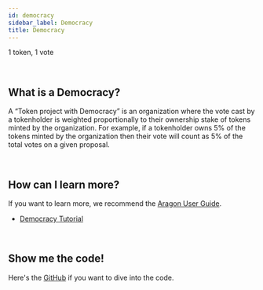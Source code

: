 ```yaml
---
id: democracy
sidebar_label: Democracy
title: Democracy
---
```


1 token, 1 vote

<br>

## What is a Democracy?

A “Token project with Democracy” is an organization where the vote cast by a tokenholder is weighted proportionally to their ownership stake of tokens minted by the organization. For example, if a tokenholder owns 5% of the tokens minted by the organization then their vote will count as 5% of the total votes on a given proposal.

<br>

## How can I learn more?

If you want to learn more, we recommend the [Aragon User Guide](https://wiki.aragon.org/tutorials/Aragon_User_Guide/).
- [Democracy Tutorial](https://wiki.aragon.org/tutorials/Aragon_User_Guide/#21-create-a-new-democracy-organization)

<br>

## Show me the code!

Here's the [GitHub](https://github.com/aragon/dao-kits/tree/master/kits/democracy) if you want to dive into the code.

<br>

